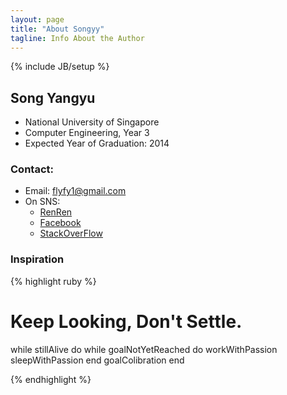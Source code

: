 ```yaml
---
layout: page
title: "About Songyy"
tagline: Info About the Author
---
```

{% include JB/setup %}

## Song Yangyu

* National University of Singapore
* Computer Engineering, Year 3
* Expected Year of Graduation: 2014

### Contact:
* Email: <flyfy1@gmail.com>
* On SNS:
  - [RenRen](http://www.renren.com/251249960)
  - [Facebook](http://www.facebook.com/flyfy1)
  - [StackOverFlow](http://stackoverflow.com/users/799550/songyy)

### Inspiration

{% highlight ruby %}

# Keep Looking, Don't Settle.
while stillAlive do
  while goalNotYetReached do
    workWithPassion
    sleepWithPassion
  end
  goalColibration
end

{% endhighlight %}
